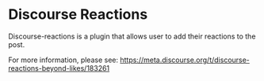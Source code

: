 # Discourse Reactions

Discourse-reactions is a plugin that allows user to add their reactions to the post.

For more information, please see: https://meta.discourse.org/t/discourse-reactions-beyond-likes/183261

